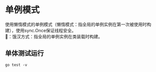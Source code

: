 # 单例模式
使用懒惰模式的单例模式（懒惰模式：指全局的单例实例在第一次被使用时构建），使用sync.Once保证线程安全。  
🐖：饿汉方式：指全局的单例实例在类装载时构建。

## 单体测试运行
```
go test -v
```